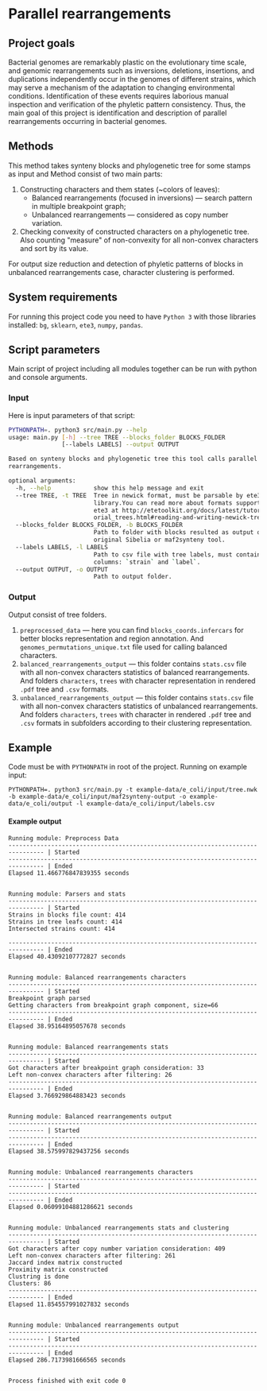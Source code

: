 # Parallel rearrangements

## Project goals
Bacterial genomes are remarkably plastic on the evolutionary time scale, and genomic rearrangements such as inversions, deletions, insertions, and duplications independently occur in the genomes of different strains, which may serve a mechanism of the adaptation to changing environmental conditions. 
Identification of these events requires laborious manual inspection and verification of the phyletic pattern consistency. 
Thus, the main goal of this project is identification and description of parallel rearrangements occurring in bacterial genomes.


## Methods
This method takes synteny blocks and phylogenetic tree for some stamps as input and 
Method consist of two main parts:
1. Constructing characters and them states (~colors of leaves):
    * Balanced rearrangements (focused in inversions) — search pattern in multiple breakpoint graph;
    * Unbalanced rearrangements — considered as copy number variation.
2. Checking convexity of constructed characters on a phylogenetic tree. 
Also counting "measure" of non-convexity for all non-convex characters and sort by its value.

For output size reduction and detection of phyletic patterns of blocks in unbalanced rearrangements case, character clustering is performed.

## System requirements
For running this project code you need to have `Python 3` with those libraries installed:
`bg`, `sklearn`, `ete3`, `numpy`, `pandas`.

## Script parameters
Main script of project including all modules together can be run with python and console arguments.
### Input
Here is input parameters of that script:
```bash
PYTHONPATH=. python3 src/main.py --help
usage: main.py [-h] --tree TREE --blocks_folder BLOCKS_FOLDER
               [--labels LABELS] --output OUTPUT

Based on synteny blocks and phylogenetic tree this tool calls parallel
rearrangements.

optional arguments:
  -h, --help            show this help message and exit
  --tree TREE, -t TREE  Tree in newick format, must be parsable by ete3
                        library.You can read more about formats supported by
                        ete3 at http://etetoolkit.org/docs/latest/tutorial/tut
                        orial_trees.html#reading-and-writing-newick-trees
  --blocks_folder BLOCKS_FOLDER, -b BLOCKS_FOLDER
                        Path to folder with blocks resulted as output of
                        original Sibelia or maf2synteny tool.
  --labels LABELS, -l LABELS
                        Path to csv file with tree labels, must contain two
                        columns: `strain` and `label`.
  --output OUTPUT, -o OUTPUT
                        Path to output folder.
```

### Output
Output consist of tree folders.
1. `preprocessed_data` — 
here you can find `blocks_coords.infercars` for better blocks representation and region annotation.
And `genomes_permutations_unique.txt` file used for calling balanced characters.
2. `balanced_rearrangements_output` — this folder contains `stats.csv` file with all non-convex characters statistics of balanced rearrangements. 
And folders `characters`, `trees` with character representation in rendered `.pdf` tree and `.csv` formats.
3. `unbalanced_rearrangements_output` — this folder contains `stats.csv` file with all non-convex characters statistics of unbalanced rearrangements. 
And folders `characters`, `trees` with character in rendered `.pdf` tree and `.csv` formats in subfolders according to their clustering representation.


## Example
Code must be with `PYTHONPATH` in root of the project. 
Running on example input:
```
PYTHONPATH=. python3 src/main.py -t example-data/e_coli/input/tree.nwk -b example-data/e_coli/input/maf2synteny-output -o example-data/e_coli/output -l example-data/e_coli/input/labels.csv
```

#### Example output
```
Running module: Preprocess Data
-------------------------------------------------------------------------------- | Started
-------------------------------------------------------------------------------- | Ended
Elapsed 11.466776847839355 seconds


Running module: Parsers and stats
-------------------------------------------------------------------------------- | Started
Strains in blocks file count: 414
Strains in tree leafs count: 414
Intersected strains count: 414

-------------------------------------------------------------------------------- | Ended
Elapsed 40.43092107772827 seconds


Running module: Balanced rearrangements characters
-------------------------------------------------------------------------------- | Started
Breakpoint graph parsed
Getting characters from breakpoint graph component, size=66
-------------------------------------------------------------------------------- | Ended
Elapsed 38.95164895057678 seconds


Running module: Balanced rearrangements stats
-------------------------------------------------------------------------------- | Started
Got characters after breakpoint graph consideration: 33
Left non-convex characters after filtering: 26
-------------------------------------------------------------------------------- | Ended
Elapsed 3.766929864883423 seconds


Running module: Balanced rearrangements output
-------------------------------------------------------------------------------- | Started
-------------------------------------------------------------------------------- | Ended
Elapsed 38.575997829437256 seconds


Running module: Unbalanced rearrangements characters
-------------------------------------------------------------------------------- | Started
-------------------------------------------------------------------------------- | Ended
Elapsed 0.06099104881286621 seconds


Running module: Unbalanced rearrangements stats and clustering
-------------------------------------------------------------------------------- | Started
Got characters after copy number variation consideration: 409
Left non-convex characters after filtering: 261
Jaccard index matrix constructed
Proximity matrix constructed
Clustring is done
Clusters: 86
-------------------------------------------------------------------------------- | Ended
Elapsed 11.854557991027832 seconds


Running module: Unbalanced rearrangements output
-------------------------------------------------------------------------------- | Started
-------------------------------------------------------------------------------- | Ended
Elapsed 286.7173981666565 seconds


Process finished with exit code 0
```
